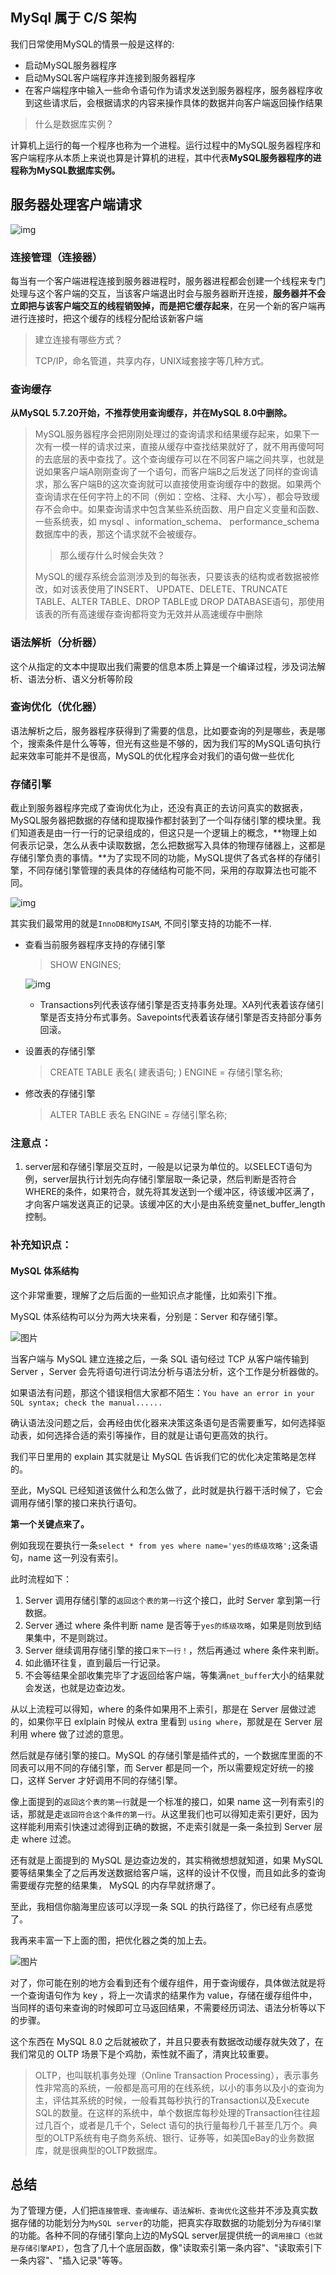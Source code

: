 ## MySql 属于 C/S 架构

我们日常使用MySQL的情景一般是这样的:

- 启动MySQL服务器程序
- 启动MySQL客户端程序并连接到服务器程序
- 在客户端程序中输入一些命令语句作为请求发送到服务器程序，服务器程序收到这些请求后，会根据请求的内容来操作具体的数据并向客户端返回操作结果

> 什么是数据库实例？

计算机上运行的每一个程序也称为一个进程。运行过程中的MySQL服务器程序和客户端程序从本质上来说也算是计算机的进程，其中代表**MySQL服务器程序的进程称为MySQL数据库实例。**

## 服务器处理客户端请求

![img](https://s1.ax1x.com/2020/03/25/8jY49x.png)

### 连接管理（连接器）

每当有一个客户端进程连接到服务器进程时，服务器进程都会创建一个线程来专门处理与这个客户端的交互，当该客户端退出时会与服务器断开连接，**服务器并不会立即把与该客户端交互的线程销毁掉，而是把它缓存起来**，在另一个新的客户端再进行连接时，把这个缓存的线程分配给该新客户端

>建立连接有哪些方式？
>
>TCP/IP，命名管道，共享内存，UNIX域套接字等几种方式。

### 查询缓存

**从MySQL 5.7.20开始，不推荐使用查询缓存，并在MySQL 8.0中删除。**

> MySQL服务器程序会把刚刚处理过的查询请求和结果缓存起来，如果下一次有一模一样的请求过来，直接从缓存中查找结果就好了，就不用再傻呵呵的去底层的表中查找了。这个查询缓存可以在不同客户端之间共享，也就是说如果客户端A刚刚查询了一个语句，而客户端B之后发送了同样的查询请求，那么客户端B的这次查询就可以直接使用查询缓存中的数据。如果两个查询请求在任何字符上的不同（例如：空格、注释、大小写），都会导致缓存不会命中。如果查询请求中包含某些系统函数、用户自定义变量和函数、一些系统表，如 mysql 、information_schema、 performance_schema 数据库中的表，那这个请求就不会被缓存。
>
> > 那么缓存什么时候会失效？
>
> MySQL的缓存系统会监测涉及到的每张表，只要该表的结构或者数据被修改，如对该表使用了INSERT、 UPDATE、DELETE、TRUNCATE TABLE、ALTER TABLE、DROP TABLE或 DROP DATABASE语句，那使用该表的所有高速缓存查询都将变为无效并从高速缓存中删除

### 语法解析（分析器）

这个从指定的文本中提取出我们需要的信息本质上算是一个编译过程，涉及词法解析、语法分析、语义分析等阶段

### 查询优化（优化器）

语法解析之后，服务器程序获得到了需要的信息，比如要查询的列是哪些，表是哪个，搜索条件是什么等等，但光有这些是不够的，因为我们写的MySQL语句执行起来效率可能并不是很高，MySQL的优化程序会对我们的语句做一些优化

### 存储引擎

截止到服务器程序完成了查询优化为止，还没有真正的去访问真实的数据表，MySQL服务器把数据的存储和提取操作都封装到了一个叫存储引擎的模块里。我们知道表是由一行一行的记录组成的，但这只是一个逻辑上的概念，**物理上如何表示记录，怎么从表中读取数据，怎么把数据写入具体的物理存储器上，这都是存储引擎负责的事情。**为了实现不同的功能，MySQL提供了各式各样的存储引擎，不同存储引擎管理的表具体的存储结构可能不同，采用的存取算法也可能不同。

![img](https://s1.ax1x.com/2020/03/25/8jUtBD.png)

其实我们最常用的就是`InnoDB和MyISAM`, 不同引擎支持的功能不一样.

- 查看当前服务器程序支持的存储引擎

  > SHOW ENGINES;

  ![img](https://s1.ax1x.com/2020/03/25/8jUHDU.png)

  - Transactions列代表该存储引擎是否支持事务处理。XA列代表着该存储引擎是否支持分布式事务。Savepoints代表着该存储引擎是否支持部分事务回滚。

- 设置表的存储引擎

  > CREATE TABLE 表名( 建表语句; ) ENGINE = 存储引擎名称;

- 修改表的存储引擎

  > ALTER TABLE 表名 ENGINE = 存储引擎名称;

### 注意点：

1. server层和存储引擎层交互时，一般是以记录为单位的。以SELECT语句为例，server层执行计划先向存储引擎层取一条记录，然后判断是否符合WHERE的条件，如果符合，就先将其发送到一个缓冲区，待该缓冲区满了，才向客户端发送真正的记录。该缓冲区的大小是由系统变量net_buffer_length控制。

### 补充知识点：

#### MySQL 体系结构

这个非常重要，理解了之后后面的一些知识点才能懂，比如索引下推。

MySQL 体系结构可以分为两大块来看，分别是：Server 和存储引擎。

![图片](https://mmbiz.qpic.cn/mmbiz_png/eSdk75TK4nGNCEu9Hcibia6vBa6nupCz4IVl5G5viaK81QJBrsXa1ibf1micqBLpvG7bWJH2KmwbDibrlTkdZUVeoIng/640?wx_fmt=png&tp=webp&wxfrom=5&wx_lazy=1&wx_co=1)

当客户端与 MySQL 建立连接之后，一条 SQL 语句经过 TCP 从客户端传输到 Server ，Server 会先将语句进行词法分析与语法分析，这个工作是分析器做的。

如果语法有问题，那这个错误相信大家都不陌生：`You have an error in your SQL syntax; check the manual......`

确认语法没问题之后，会再经由优化器来决策这条语句是否需要重写，如何选择驱动表，如何选择合适的索引等操作，目的就是让语句更高效的执行。

我们平日里用的 explain 其实就是让 MySQL 告诉我们它的优化决定策略是怎样的。

至此，MySQL 已经知道该做什么和怎么做了，此时就是执行器干活时候了，它会调用存储引擎的接口来执行语句。

**第一个关键点来了。**

例如我现在要执行一条`select * from yes where name='yes的练级攻略';`这条语句，name 这一列没有索引。

此时流程如下：

1. Server 调用存储引擎的`返回这个表的第一行`这个接口，此时 Server 拿到第一行数据。
2. Server 通过 where 条件判断 name 是否等于`yes的练级攻略`，如果是则放到结果集中，不是则跳过。
3. Server 继续调用存储引擎的接口`来下一行！`，然后再通过 where 条件来判断。
4. 如此循环往复，直到最后一行记录。
5. 不会等结果全部收集完毕了才返回给客户端，等集满`net_buffer`大小的结果就会发送，也就是边查边发。

从以上流程可以得知，where 的条件如果用不上索引，那是在 Server 层做过滤的，如果你平日 exlplain 时候从 extra 里看到 `using where`，那就是在 Server 层利用 where 做了过滤的意思。

然后就是存储引擎的接口。MySQL 的存储引擎是插件式的，一个数据库里面的不同表可以用不同的存储引擎，而 Server 都是同一个，所以需要规定好统一的接口，这样 Server 才好调用不同的存储引擎。

像上面提到的`返回这个表的第一行`就是一个标准的接口，如果 name 这一列有索引的话，那就是走`返回符合这个条件的第一行`。从这里我们也可以得知走索引更好，因为这样能利用索引快速过滤得到正确的数据，不走索引就是一条一条拉到 Server 层走 where 过滤。

还有就是上面提到的 MySQL 是边查边发的，其实稍微想想就知道，如果 MySQL 要等结果集全了之后再发送数据给客户端，这样的设计不仅慢，而且如此多的查询需要缓存完整的结果集， MySQL 的内存早就挤爆了。

至此，我相信你脑海里应该可以浮现一条 SQL 的执行路径了，你已经有点感觉了。

我再来丰富一下上面的图，把优化器之类的加上去。

![图片](https://mmbiz.qpic.cn/mmbiz_png/eSdk75TK4nGNCEu9Hcibia6vBa6nupCz4IVXWgMzzAMT5GDaGKCfO4dzFpLdXJr9kPbDy9v8JTiaNny8goPibKvTdw/640?wx_fmt=png&tp=webp&wxfrom=5&wx_lazy=1&wx_co=1)

对了，你可能在别的地方会看到还有个缓存组件，用于查询缓存，具体做法就是将一个查询语句作为 key ，将上一次请求的结果作为 value，存储在缓存组件中，当同样的语句来查询的时候即可立马返回结果，不需要经历词法、语法分析等以下的步骤。

这个东西在 MySQL 8.0 之后就被砍了，并且只要表有数据改动缓存就失效了，在我们常见的 OLTP 场景下是个鸡肋，索性就不画了，清爽比较重要。

>OLTP，也叫联机事务处理（Online Transaction Processing），表示事务性非常高的系统，一般都是高可用的在线系统，以小的事务以及小的查询为主，评估其系统的时候，一般看其每秒执行的Transaction以及Execute SQL的数量。在这样的系统中，单个数据库每秒处理的Transaction往往超过几百个，或者是几千个，Select 语句的执行量每秒几千甚至几万个。典型的OLTP系统有电子商务系统、银行、证券等，如美国eBay的业务数据库，就是很典型的OLTP数据库。

## 总结

为了管理方便，人们把`连接管理、查询缓存、语法解析、查询优化`这些并不涉及真实数据存储的功能划分为`MySQL server`的功能，把真实存取数据的功能划分为`存储引擎`的功能。各种不同的存储引擎向上边的MySQL server层提供统一的`调用接口（也就是存储引擎API）`，包含了几十个底层函数，像"读取索引第一条内容"、"读取索引下一条内容"、"插入记录"等等。